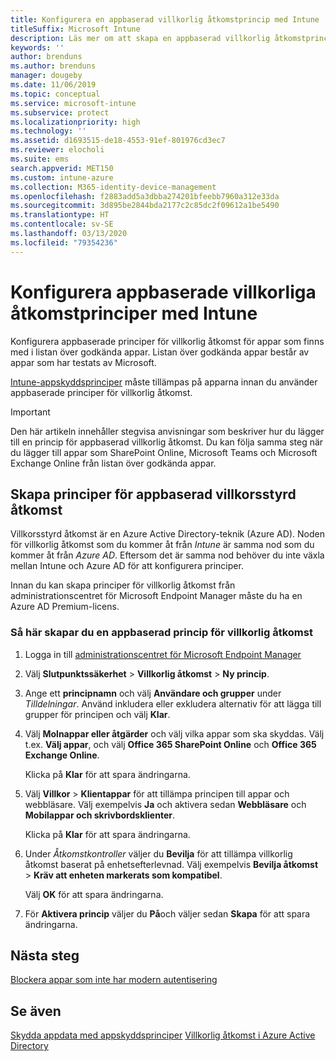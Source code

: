 ```yaml
---
title: Konfigurera en appbaserad villkorlig åtkomstprincip med Intune
titleSuffix: Microsoft Intune
description: Läs mer om att skapa en appbaserad villkorlig åtkomstprincip med Intune.
keywords: ''
author: brenduns
ms.author: brenduns
manager: dougeby
ms.date: 11/06/2019
ms.topic: conceptual
ms.service: microsoft-intune
ms.subservice: protect
ms.localizationpriority: high
ms.technology: ''
ms.assetid: d1693515-de18-4553-91ef-801976cd3ec7
ms.reviewer: elocholi
ms.suite: ems
search.appverid: MET150
ms.custom: intune-azure
ms.collection: M365-identity-device-management
ms.openlocfilehash: f2883add5a3dbba274201bfeebb7960a312e33da
ms.sourcegitcommit: 3d895be2844bda2177c2c85dc2f09612a1be5490
ms.translationtype: HT
ms.contentlocale: sv-SE
ms.lasthandoff: 03/13/2020
ms.locfileid: "79354236"
---
```

# <a name="set-up-app-based-conditional-access-policies-with-intune"></a>Konfigurera appbaserade villkorliga åtkomstprinciper med Intune

Konfigurera appbaserade principer för villkorlig åtkomst för appar som finns med i listan över godkända appar. Listan över godkända appar består av appar som har testats av Microsoft.

[Intune-appskyddsprinciper](../apps/app-protection-policies.md) måste tillämpas på apparna innan du använder appbaserade principer för villkorlig åtkomst.

> [!IMPORTANT]
> Den här artikeln innehåller stegvisa anvisningar som beskriver hur du lägger till en princip för appbaserad villkorlig åtkomst. Du kan följa samma steg när du lägger till appar som SharePoint Online, Microsoft Teams och Microsoft Exchange Online från listan över godkända appar.

## <a name="create-app-based-conditional-access-policies"></a>Skapa principer för appbaserad villkorsstyrd åtkomst

Villkorsstyrd åtkomst är en Azure Active Directory-teknik (Azure AD). Noden för villkorlig åtkomst som du kommer åt från *Intune* är samma nod som du kommer åt från *Azure AD*. Eftersom det är samma nod behöver du inte växla mellan Intune och Azure AD för att konfigurera principer.

Innan du kan skapa principer för villkorlig åtkomst från administrationscentret för Microsoft Endpoint Manager måste du ha en Azure AD Premium-licens.

### <a name="to-create-an-app-based-conditional-access-policy"></a>Så här skapar du en appbaserad princip för villkorlig åtkomst

1. Logga in till [administrationscentret för Microsoft Endpoint Manager](https://go.microsoft.com/fwlink/?linkid=2109431)

2. Välj **Slutpunktssäkerhet** > **Villkorlig åtkomst** > **Ny princip**.

3. Ange ett **principnamn** och välj **Användare och grupper** under *Tilldelningar*. Använd inkludera eller exkludera alternativ för att lägga till grupper för principen och välj **Klar**.

4. Välj **Molnappar eller åtgärder** och välj vilka appar som ska skyddas. Välj t.ex. **Välj appar**, och välj **Office 365 SharePoint Online** och **Office 365 Exchange Online**.

   Klicka på **Klar** för att spara ändringarna.

5. Välj **Villkor** > **Klientappar** för att tillämpa principen till appar och webbläsare. Välj exempelvis **Ja** och aktivera sedan **Webbläsare** och **Mobilappar och skrivbordsklienter**.

   Klicka på **Klar** för att spara ändringarna.

6. Under *Åtkomstkontroller* väljer du **Bevilja** för att tillämpa villkorlig åtkomst baserat på enhetsefterlevnad. Välj exempelvis **Bevilja åtkomst** > **Kräv att enheten markerats som kompatibel**.

   Välj **OK** för att spara ändringarna.

7. För **Aktivera princip** väljer du **På**och väljer sedan **Skapa** för att spara ändringarna.





## <a name="next-steps"></a>Nästa steg
[Blockera appar som inte har modern autentisering](app-modern-authentication-block.md)

## <a name="see-also"></a>Se även

[Skydda appdata med appskyddsprinciper](../apps/app-protection-policies.md)
[Villkorlig åtkomst i Azure Active Directory](https://docs.microsoft.com/azure/active-directory/active-directory-conditional-access)
